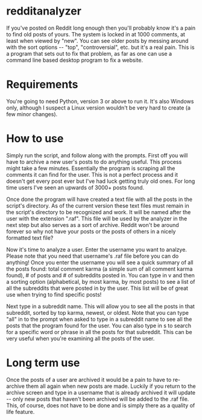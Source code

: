 # redditanalyzer

If you've posted on Reddit long enough then you'll probably know it's a pain to find old posts of yours. The system is locked in at 1000 comments, at least when viewed by "new". You can see older posts by messing around with the sort options -- "top", "controversial", etc. but it's a real pain. This is a program that sets out to fix that problem, as far as one can use a command line based desktop program to fix a website.

# Requirements
You're going to need Python, version 3 or above to run it. It's also Windows only, although I suspect a Linux version wouldn't be very hard to create (a few minor changes).

# How to use
Simply run the script, and follow along with the prompts. First off you will have to archive a new user's posts to do anything useful. This process might take a few minutes. Essentially the program is scraping all the comments it can find for the user. This is not a perfect process and it doesn't get every post ever but I've had luck getting truly old ones. For long time users I've seen an upwards of 3000+ posts found.

Once done the program will have created a text file with all the posts in the script's directory. As of the current version these text files must remain in the script's directory to be recognized and work. It will be named after the user with the extension ".raf". This file will be used by the analyzer in the next step but also serves as a sort of archive. Reddit won't be around forever so why not have your posts or the posts of others in a nicely formatted text file?

Now it's time to analyze a user. Enter the username you want to analzye. Please note that you need that username's .raf file before you can do anything! Once you enter the username you will see a quick summary of all the posts found: total comment karma (a simple sum of all comment karma found), # of posts and # of subreddits posted in. You can type in v and then a sorting option (alphabetical, by most karma, by most posts) to see a list of all the subreddits that were posted in by the user. This list will be of great use when trying to find specific posts!

Next type in a subreddit name. This will allow you to see all the posts in that subreddit, sorted by top karma, newest, or oldest. Note that you can type "all" in to the prompt when asked to type in a subreddit name to see all the posts that the program found for the user. You can also type in s to search for a specific word or phrase in all the posts for that subreddit. This can be very useful when you're examining all the posts of the user.

# Long term use
Once the posts of a user are archived it would be a pain to have to re-archive them all again when new posts are made. Luckily if you return to the archive screen and type in a username that is already archived it will update -- only new posts that haven't been archived will be added to the .raf file. This, of course, does not have to be done and is simply there as a quality of life feature.

